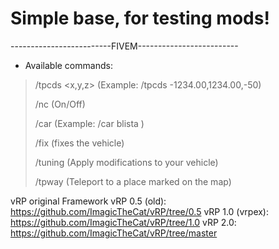 
# Simple base, for testing mods!

-------------------------FIVEM-------------------------

+ Available commands:

> /tpcds <x,y,z> (Example: /tpcds -1234.00,1234.00,-50)
>
> /nc (On/Off)
>
> /car <model> (Example: /car blista )
>
> /fix (fixes the vehicle)
>
> /tuning (Apply modifications to your vehicle)
>
> /tpway (Teleport to a place marked on the map)


vRP original Framework
vRP 0.5 (old): https://github.com/ImagicTheCat/vRP/tree/0.5
vRP 1.0 (vrpex): https://github.com/ImagicTheCat/vRP/tree/1.0
vRP 2.0: https://github.com/ImagicTheCat/vRP/tree/master
